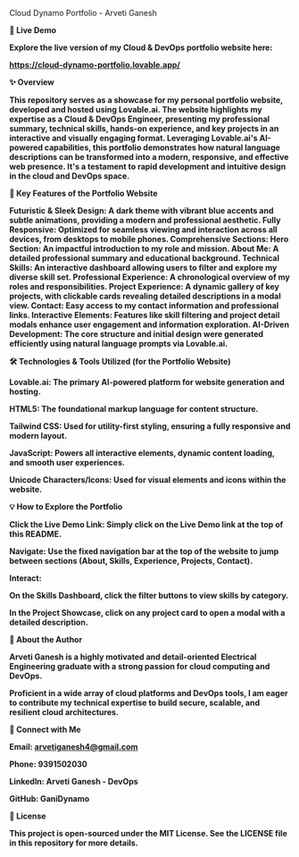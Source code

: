 Cloud Dynamo Portfolio - Arveti Ganesh

<b>🚀 Live Demo</b1>

Explore the live version of my Cloud & DevOps portfolio website here:

https://cloud-dynamo-portfolio.lovable.app/

✨ Overview

This repository serves as a showcase for my personal portfolio website, developed and hosted using Lovable.ai.
The website highlights my expertise as a Cloud & DevOps Engineer, presenting my professional summary, technical skills, hands-on experience, and key projects in an interactive and visually engaging format.
Leveraging Lovable.ai's AI-powered capabilities, this portfolio demonstrates how natural language descriptions can be transformed into a modern, responsive, and effective web presence. It's a testament to rapid development and intuitive design in the cloud and DevOps space.

🌟 Key Features of the Portfolio Website

Futuristic & Sleek Design: A dark theme with vibrant blue accents and subtle animations, providing a modern and professional aesthetic.
Fully Responsive: Optimized for seamless viewing and interaction across all devices, from desktops to mobile phones.
Comprehensive Sections:
Hero Section: An impactful introduction to my role and mission.
About Me: A detailed professional summary and educational background.
Technical Skills: An interactive dashboard allowing users to filter and explore my diverse skill set.
Professional Experience: A chronological overview of my roles and responsibilities.
Project Experience: A dynamic gallery of key projects, with clickable cards revealing detailed descriptions in a modal view.
Contact: Easy access to my contact information and professional links.
Interactive Elements: Features like skill filtering and project detail modals enhance user engagement and information exploration.
AI-Driven Development: The core structure and initial design were generated efficiently using natural language prompts via Lovable.ai.

🛠️ Technologies & Tools Utilized (for the Portfolio Website)

Lovable.ai: The primary AI-powered platform for website generation and hosting.

HTML5: The foundational markup language for content structure.

Tailwind CSS: Used for utility-first styling, ensuring a fully responsive and modern layout.

JavaScript: Powers all interactive elements, dynamic content loading, and smooth user experiences.

Unicode Characters/Icons: Used for visual elements and icons within the website.

💡 How to Explore the Portfolio

Click the Live Demo Link: Simply click on the Live Demo link at the top of this README.

Navigate: Use the fixed navigation bar at the top of the website to jump between sections (About, Skills, Experience, Projects, Contact).

Interact:

On the Skills Dashboard, click the filter buttons to view skills by category.

In the Project Showcase, click on any project card to open a modal with a detailed description.

👤 About the Author

Arveti Ganesh is a highly motivated and detail-oriented Electrical Engineering graduate with a strong passion for cloud computing and DevOps.

Proficient in a wide array of cloud platforms and DevOps tools, I am eager to contribute my technical expertise to build secure, scalable, and resilient cloud architectures.

📧 Connect with Me

Email: arvetiganesh4@gmail.com

Phone: 9391502030

LinkedIn: Arveti Ganesh - DevOps

GitHub: GaniDynamo

📜 License

This project is open-sourced under the MIT License. See the LICENSE file in this repository for more details.

<!-- Optional: Consider adding a screenshot of your live portfolio here for better visual appeal on GitHub -->

<!--
Example:
-->
